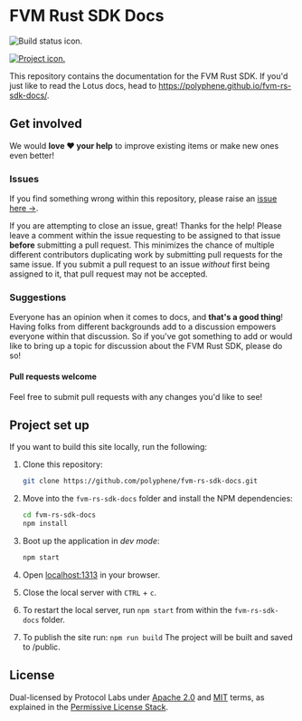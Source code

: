 # FVM Rust SDK Docs


![Build status icon.](https://img.shields.io/github/workflow/status/polyphene/fvm-rs-sdk-docs/GitHub%20Pages.svg?style=flat-square)

[![Project icon.](https://img.shields.io/badge/project-IPFS-blue.svg?style=flat-square)](http://ipfs.io/)

This repository contains the documentation for the FVM Rust SDK. If you'd just like to read the Lotus docs, head to https://polyphene.github.io/fvm-rs-sdk-docs/.

## Get involved

We would **love ❤️ your help** to improve existing items or make new ones even better!

### Issues

If you find something wrong within this repository, please raise an [issue here →](https://github.com/polyphene/fvm-rs-sdk-docs/issues).

If you are attempting to close an issue, great! Thanks for the help! Please leave a comment within the issue requesting to be assigned to that issue **before** submitting a pull request. This minimizes the chance of multiple different contributors duplicating work by submitting pull requests for the same issue. If you submit a pull request to an issue _without_ first being assigned to it, that pull request may not be accepted.

### Suggestions

Everyone has an opinion when it comes to docs, and **that's a good thing**! Having folks from different backgrounds add to a discussion empowers everyone within that discussion. So if you've got something to add or would like to bring up a topic for discussion about the FVM Rust SDK, please do so!

#### Pull requests welcome

Feel free to submit pull requests with any changes you'd like to see!

## Project set up

If you want to build this site locally, run the following:

1. Clone this repository:

   ```bash
   git clone https://github.com/polyphene/fvm-rs-sdk-docs.git
   ```

1. Move into the `fvm-rs-sdk-docs` folder and install the NPM dependencies:

   ```bash
   cd fvm-rs-sdk-docs
   npm install
   ```

1. Boot up the application in _dev mode_:

   ```bash
   npm start
   ```

1. Open [localhost:1313](http://localhost:1313/) in your browser.
1. Close the local server with `CTRL` + `c`.
1. To restart the local server, run `npm start` from within the `fvm-rs-sdk-docs` folder.
1. To publish the site run: ```npm run build``` The project will be built and saved to /public.

## License

Dual-licensed by Protocol Labs under [Apache 2.0](http://www.apache.org/licenses/LICENSE-2.0) and [MIT](http://opensource.org/licenses/MIT) terms, as explained in the [Permissive License Stack](https://protocol.ai/blog/announcing-the-permissive-license-stack/).
